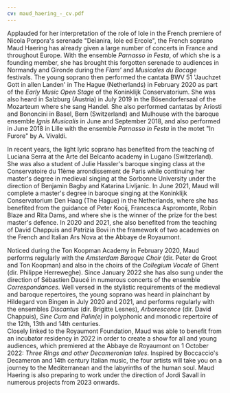 ```yaml
---
cv: maud_haering_-_cv.pdf
---
```

Applauded for her interpretation of the role of Iole in the French premiere of Nicola Porpora's serenade "Deianira, Iole ed Ercole", the French soprano Maud Haering has already given a large number of concerts in France and throughout Europe. With the ensemble *Parnasso in Festa*, of which she is a founding member, she has brought this forgotten serenade to audiences in Normandy and Gironde during the *Flam'* and *Musicales du Bocage* festivals. The young soprano then performed the cantata BWV 51 'Jauchzet Gott in allen Landen' in The Hague (Netherlands) in February 2020 as part of the *Early Music Open Stage* of the Koninklijk Conservatorium. She was also heard in Salzburg (Austria) in July 2019 in the Bösendorfersaal of the Mozarteum where she sang Handel. She also performed cantatas by Ariosti and Bononcini in Basel, Bern (Switzerland) and Mulhouse with the baroque ensemble *Ignis Musicalis* in June and September 2018, and also performed in June 2018 in Lille with the ensemble *Parnasso in Festa* in the motet "In Furore" by A. Vivaldi.

In recent years, the light lyric soprano has benefited from the teaching of Luciana Serra at the Arte del Belcanto academy in Lugano (Switzerland). She was also a student of Julie Hassler's baroque singing class at the Conservatoire du 11ème arrondissement de Paris while continuing her master's degree in medieval singing at the Sorbonne University under the direction of Benjamin Bagby and Katarina Livljanic. In June 2021, Maud will complete a master's degree in baroque singing at the Koninklijk Conservatorium Den Haag (The Hague) in the Netherlands, where she has benefited from the guidance of Peter Kooij, Francesca Aspromonte, Robin Blaze and Rita Dams, and where she is the winner of the prize for the best master's defence. In 2020 and 2021, she also benefited from the teaching of David Chappuis and Patrizia Bovi in the framework of two academies on the French and Italian Ars Nova at the Abbaye de Royaumont.

Noticed during the Ton Koopman Academy in February 2020, Maud performs regularly with the *Amsterdam Baroque Choir* (dir. Peter de Groot and Ton Koopman) and also in the choirs of the *Collegium Vocale* of Ghent (dir. Philippe Herreweghe). Since January 2022 she has also sung under the direction of Sébastien Daucé in numerous concerts of the ensemble *Correspondances*. Well versed in the stylistic requirements of the medieval and baroque repertoires, the young soprano was heard in plainchant by Hildegard von Bingen in July 2020 and 2021, and performs regularly with the ensembles *Discantus* (dir. Brigitte Lesnes), *Arborescence* (dir. David Chappuis), *Sine Cum* and *Palin(e)* in polyphonic and monodic repertoire of the 12th, 13th and 14th centuries. \
Closely linked to the Royaumont Foundation, Maud was able to benefit from an incubator residency in 2022 in order to create a show for all and young audiences, which premiered at the Abbaye de Royaumont on 1 October 2022: *Three Rings and other Decameronian tales*. Inspired by Boccaccio's Decameron and 14th century Italian music, the four artists will take you on a journey to the Mediterranean and the labyrinths of the human soul.
Maud Haering is also preparing to work under the direction of Jordi Savall in numerous projects from 2023 onwards.